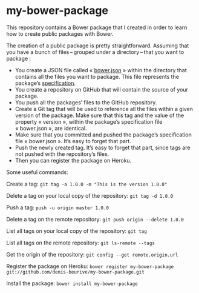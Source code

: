 # my-bower-package

This repository contains a Bower package that I created in order to learn how to create public packages with Bower.

The creation of a public package is pretty straightforward. Assuming that you have a bunch of files – grouped under a directory – that you want to package :

* You create a JSON file called « [bower.json](https://github.com/denis-beurive/my-bower-package/blob/master/bower.json) » within the directory that contains all the files you want to package. This file represents the package’s [specification](https://github.com/bower/spec/blob/master/json.md).
* You create a repository on GitHub that will contain the source of your package.
* You push all the packages’ files to the GitHub repository.
* Create a Git tag that will be used to reference all the files within a given version of the package. Make sure that this tag and the value of the property « version », within the package’s specification file « bower.json », are identical.
* Make sure that you committed and pushed the package’s specification file « bower.json ». It’s easy to forget that part.
* Push the newly created tag. It’s easy to forget that part, since tags are not pushed with the repository’s files.
* Then you can register the package on Heroku.

Some useful commands:

Create a tag: `git tag -a 1.0.0 -m "This is the version 1.0.0"`

Delete a tag on your local copy of the repository: `git tag -d 1.0.0`

Push a tag: `push -u origin master 1.0.0`

Delete a tag on the remote repository: `git push origin --delete 1.0.0`

List all tags on your local copy of the repository: `git tag`

List all tags on the remote repository: `git ls-remote --tags`

Get the origin of the repository: `git config --get remote.origin.url`

Register the package on Heroku: `bower register my-bower-package git://github.com/denis-beurive/my-bower-package.git`

Install the package: `bower install my-bower-package`




